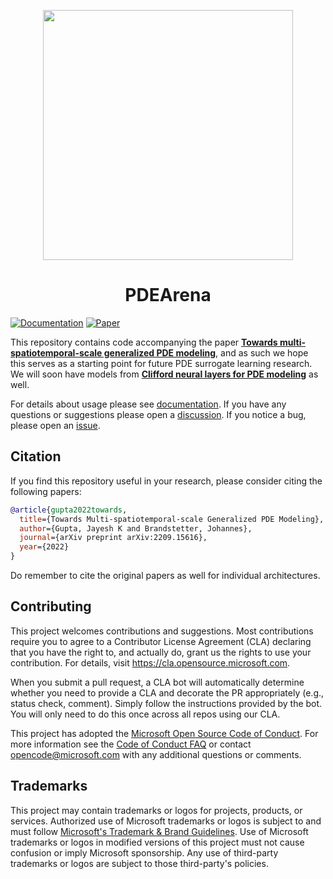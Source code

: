 <p align="center">
  <img src="https://user-images.githubusercontent.com/1785175/199388258-4ca228d5-9f0b-463d-82dd-6c27015bc4ab.png" width="400px">
</p>
<h1 align="center">PDEArena</h1>

[![Documentation](https://img.shields.io/badge/docs-passing-brightgreen)](https://microsoft.github.io/pdearena)
[![Paper](https://img.shields.io/badge/arXiv-2209.15616-blue)](https://arxiv.org/abs/2209.15616)

This repository contains code accompanying the paper [**Towards multi-spatiotemporal-scale generalized PDE modeling**](https://arxiv.org/abs/2209.15616), and as such we hope this serves as a starting point for future PDE surrogate learning research.
We will soon have models from [**Clifford neural layers for PDE modeling**](https://arxiv.org/abs/2209.04934) as well.

For details about usage please see [documentation](https://microsoft.github.io/pdearena).
If you have any questions or suggestions please open a [discussion](https://github.com/microsoft/pdearena/discussions). If you notice a bug, please open an [issue](https://github.com/microsoft/pdearena/issues).

## Citation

If you find this repository useful in your research, please consider citing the following papers:

```bibtex
@article{gupta2022towards,
  title={Towards Multi-spatiotemporal-scale Generalized PDE Modeling},
  author={Gupta, Jayesh K and Brandstetter, Johannes},
  journal={arXiv preprint arXiv:2209.15616},
  year={2022}
}
```
Do remember to cite the original papers as well for individual architectures.

## Contributing

This project welcomes contributions and suggestions.  Most contributions require you to agree to a
Contributor License Agreement (CLA) declaring that you have the right to, and actually do, grant us
the rights to use your contribution. For details, visit https://cla.opensource.microsoft.com.

When you submit a pull request, a CLA bot will automatically determine whether you need to provide
a CLA and decorate the PR appropriately (e.g., status check, comment). Simply follow the instructions
provided by the bot. You will only need to do this once across all repos using our CLA.

This project has adopted the [Microsoft Open Source Code of Conduct](https://opensource.microsoft.com/codeofconduct/).
For more information see the [Code of Conduct FAQ](https://opensource.microsoft.com/codeofconduct/faq/) or
contact [opencode@microsoft.com](mailto:opencode@microsoft.com) with any additional questions or comments.

## Trademarks

This project may contain trademarks or logos for projects, products, or services. Authorized use of Microsoft
trademarks or logos is subject to and must follow
[Microsoft's Trademark & Brand Guidelines](https://www.microsoft.com/en-us/legal/intellectualproperty/trademarks/usage/general).
Use of Microsoft trademarks or logos in modified versions of this project must not cause confusion or imply Microsoft sponsorship.
Any use of third-party trademarks or logos are subject to those third-party's policies.
